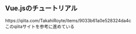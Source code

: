 <h2>Vue.jsのチュートリアル</h2>
https://qiita.com/TakahiRoyte/items/9033b61a0e528324da4c<br>
このqiitaサイトを参考に進めている
